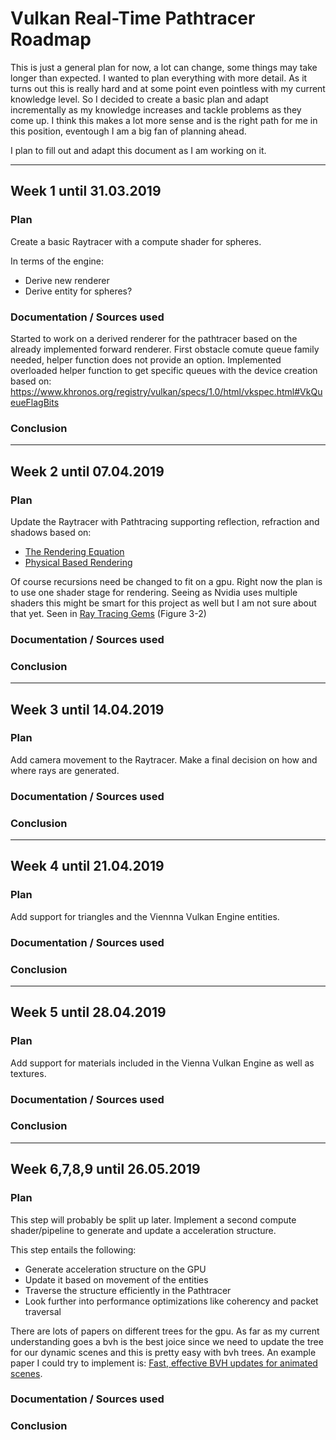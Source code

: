 # Vulkan Real-Time Pathtracer Roadmap
This is just a general plan for now, a lot can change, some things may take longer than expected. I wanted to plan everything with more detail. As it turns out this is really hard and at some point even pointless with my current knowledge level. So I decided to create a basic plan and adapt incrementally as my knowledge increases and tackle problems as they come up. I think this makes a lot more sense and is the right path for me in this position, eventough I am a big fan of planning ahead.

I plan to fill out and adapt this document as I am working on it.

---
## Week 1 until 31.03.2019
### Plan
Create a basic Raytracer with a compute shader for spheres. 

In terms of the engine:
  - Derive new renderer
  - Derive entity for spheres?

### Documentation / Sources used
Started to work on a derived renderer for the pathtracer based on the already implemented forward renderer.
First obstacle comute queue family needed, helper function does not provide an option.
Implemented overloaded helper function to get specific queues with the device creation based on: https://www.khronos.org/registry/vulkan/specs/1.0/html/vkspec.html#VkQueueFlagBits

### Conclusion

---
## Week 2 until 07.04.2019
### Plan
Update the Raytracer with Pathtracing supporting reflection, refraction and shadows based on:

* [The Rendering Equation]
* [Physical Based Rendering]

Of course recursions need be changed to fit on a gpu. Right now the plan is to use one shader stage for rendering. Seeing as Nvidia uses multiple shaders this might be smart for this project as well but I am not sure about that yet. Seen in [Ray Tracing Gems] (Figure 3-2)

### Documentation / Sources used

### Conclusion

---
## Week 3 until 14.04.2019
### Plan
Add camera movement to the Raytracer. Make a final decision on how and where rays are generated.

### Documentation / Sources used

### Conclusion
---

## Week 4 until 21.04.2019
### Plan
Add support for triangles and the Viennna Vulkan Engine entities.

### Documentation / Sources used

### Conclusion
---

## Week 5 until 28.04.2019
### Plan
Add support for materials included in the Vienna Vulkan Engine as well as textures.

### Documentation / Sources used

### Conclusion

---
## Week 6,7,8,9 until 26.05.2019
### Plan
This step will probably be split up later.
Implement a second compute shader/pipeline to generate and update a acceleration structure.

This step entails the following:
* Generate acceleration structure on the GPU
* Update it based on movement of the entities
* Traverse the structure efficiently in the Pathtracer
* Look further into performance optimizations like coherency and packet traversal

There are lots of papers on different trees for the gpu. As far as my current understanding goes a bvh is the best joice since we need to update the tree for our dynamic scenes and this is pretty easy with bvh trees. An example paper I could try to implement is: [Fast, effective BVH updates for animated scenes].

### Documentation / Sources used

### Conclusion


   [The Rendering Equation]: <https://dl.acm.org/citation.cfm?id=15902>
   [Physical Based Rendering]: <http://www.pbr-book.org/3ed-2018/contents.html>
   [Ray Tracing Gems]: http://www.realtimerendering.com/raytracinggems/unofficial_RayTracingGems_v1.3.pdf
   [Fast, effective BVH updates for animated scenes]: https://dl.acm.org/citation.cfm?id=2159649
